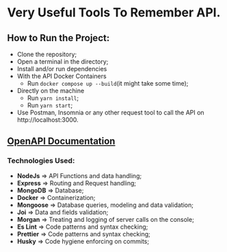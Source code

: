 # Very Useful Tools To Remember API.

## How to Run the Project:
- Clone the repository;
- Open a terminal in the directory;
- Install and/or run dependencies
- With the API Docker Containers
	- Run ```docker compose up --build```(it might take some time);
- Directly on the machine
	- Run ```yarn install```;
	- Run ```yarn start```;
- Use Postman, Insomnia or any other request tool to call the API on http://localhost:3000.

## [OpenAPI Documentation](https://app.swaggerhub.com/apis-docs/Iah-Uch/VUTTR/1.0.1#/)

### Technologies Used:

- **NodeJs** => API Functions and data handling;
- **Express** => Routing and Request handling;
- **MongoDB** => Database;
- **Docker** => Containerization;
- **Mongoose** => Database queries, modeling and data validation;
- **Joi** => Data and fields validation;
- **Morgan** => Treating and logging of server calls on the console;
- **Es Lint** => Code patterns and syntax checking;
- **Prettier** => Code patterns and syntax checking;
- **Husky** => Code hygiene enforcing on commits; 
